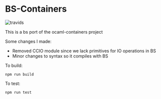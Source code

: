 BS-Containers
=============
![travids](https://travis-ci.org/BuckleTypes/bs-containers.svg?branch=master)

This is a bs port of the ocaml-containers project

Some changes I made:
* Removed CCIO module since we lack primitives for IO operations in BS
* Minor changes to syntax so it compiles with BS

To build:
```
npm run build
```

To test:
```
npm run test
```
